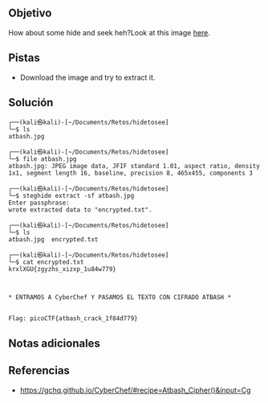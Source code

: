 ## Objetivo
How about some hide and seek heh?Look at this image [here](https://artifacts.picoctf.net/c/239/atbash.jpg).

## Pistas
- Download the image and try to extract it.

## Solución
```
┌──(kali㉿kali)-[~/Documents/Retos/hidetosee]
└─$ ls
atbash.jpg
                                                                                                                   
┌──(kali㉿kali)-[~/Documents/Retos/hidetosee]
└─$ file atbash.jpg     
atbash.jpg: JPEG image data, JFIF standard 1.01, aspect ratio, density 1x1, segment length 16, baseline, precision 8, 465x455, components 3
                                                                                                                   
┌──(kali㉿kali)-[~/Documents/Retos/hidetosee]
└─$ steghide extract -sf atbash.jpg 
Enter passphrase: 
wrote extracted data to "encrypted.txt".
                                                                                                                   
┌──(kali㉿kali)-[~/Documents/Retos/hidetosee]
└─$ ls
atbash.jpg  encrypted.txt
                                                                                                                   
┌──(kali㉿kali)-[~/Documents/Retos/hidetosee]
└─$ cat encrypted.txt 
krxlXGU{zgyzhs_xizxp_1u84w779}



* ENTRAMOS A CyberChef Y PASAMOS EL TEXTO CON CIFRADO ATBASH *


Flag: picoCTF{atbash_crack_1f84d779}
```

## Notas adicionales


## Referencias
- https://gchq.github.io/CyberChef/#recipe=Atbash_Cipher()&input=Cg
